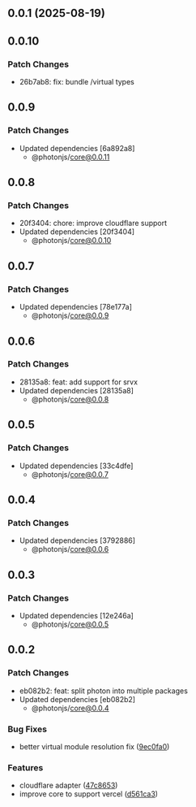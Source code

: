 ## 0.0.1 (2025-08-19)

## 0.0.10

### Patch Changes

- 26b7ab8: fix: bundle /virtual types

## 0.0.9

### Patch Changes

- Updated dependencies [6a892a8]
  - @photonjs/core@0.0.11

## 0.0.8

### Patch Changes

- 20f3404: chore: improve cloudflare support
- Updated dependencies [20f3404]
  - @photonjs/core@0.0.10

## 0.0.7

### Patch Changes

- Updated dependencies [78e177a]
  - @photonjs/core@0.0.9

## 0.0.6

### Patch Changes

- 28135a8: feat: add support for srvx
- Updated dependencies [28135a8]
  - @photonjs/core@0.0.8

## 0.0.5

### Patch Changes

- Updated dependencies [33c4dfe]
  - @photonjs/core@0.0.7

## 0.0.4

### Patch Changes

- Updated dependencies [3792886]
  - @photonjs/core@0.0.6

## 0.0.3

### Patch Changes

- Updated dependencies [12e246a]
  - @photonjs/core@0.0.5

## 0.0.2

### Patch Changes

- eb082b2: feat: split photon into multiple packages
- Updated dependencies [eb082b2]
  - @photonjs/core@0.0.4

### Bug Fixes

- better virtual module resolution fix ([9ec0fa0](https://github.com/photon-js/photon/commit/9ec0fa06cbd9e72858fc173aec0905865cef32ff))

### Features

- cloudflare adapter ([47c8653](https://github.com/photon-js/photon/commit/47c8653f5283cf57a6c5d95e877eedb0ecb7108a))
- improve core to support vercel ([d561ca3](https://github.com/photon-js/photon/commit/d561ca3894de6e54cceb38d523c0fa86725615ea))
